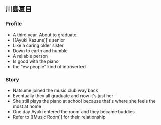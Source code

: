 ## 川島夏目

### Profile
- A third year. About to graduate.
- [[Ayuki Kazune]]'s senior
- Like a caring older sister
- Down to earth and humble
- A reliable person
- Is good with the piano
- the "ew people" kind of introverted

### Story
- Natsume joined the music club way back
- Eventually they all graduate and now it's just her
- She still plays the piano at school because that's where she feels the most at home
- One day Ayuki entered the room and they became buddies
- Refer to [[Music Room]] for their relationship